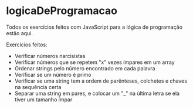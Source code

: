 # logicaDeProgramacao
Todos os exercícios feitos com JavaScript para a lógica de programação estão aqui.

Exercícios feitos:
- Verificar números narcisistas
- Verificar números que se repetem "x" vezes ímpares em um array
- Ordenar strings pelo número encontrado em cada palavra
- Verificar se um número é primo
- Verificar se uma string tem a ordem de parênteses, colchetes e chaves na sequência certa
- Separar uma string em pares, e colocar um "_" na última letra se ela tiver um tamanho ímpar
